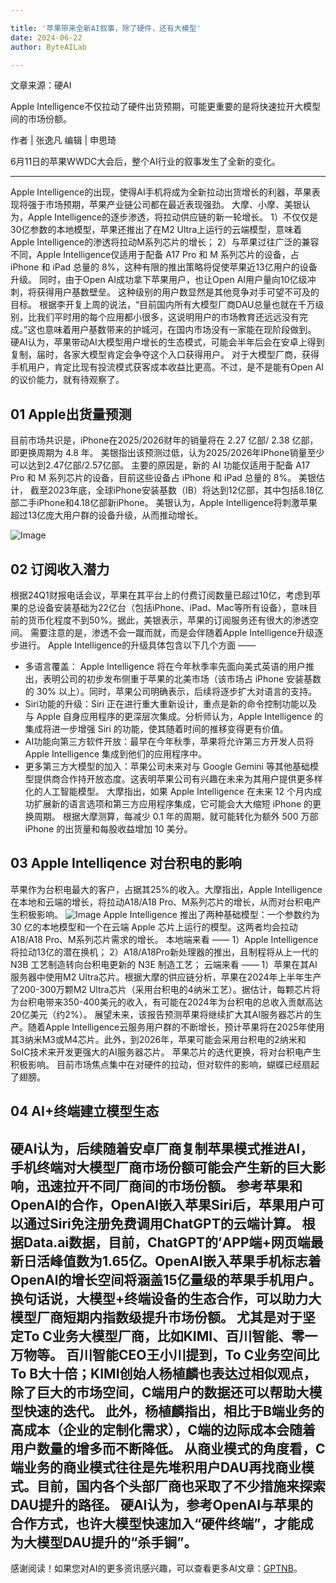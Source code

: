 ```yaml
---

title: '苹果带来全新AI叙事，除了硬件，还有大模型'
date: 2024-06-22
author: ByteAILab

---
```


文章来源：硬AI

Apple Intelligence不仅拉动了硬件出货预期，可能更重要的是将快速拉开大模型间的市场份额。

作者 | 张逸凡
编辑 | 申思琦

6月11日的苹果WWDC大会后，整个AI行业的叙事发生了全新的变化。

---

Apple Intelligence的出现，使得AI手机将成为全新拉动出货增长的利器，苹果表现将强于市场预期，苹果产业链公司都在最近表现强劲。
大摩、小摩、美银认为，Apple Intelligence的逐步渗透，将拉动供应链的新一轮增长。
1）不仅仅是30亿参数的本地模型，苹果还推出了在M2 Ultra上运行的云端模型，意味着Apple Intelligence的渗透将拉动M系列芯片的增长；
2）与苹果过往广泛的兼容不同，Apple Intelligence仅适用于配备 A17 Pro 和 M 系列芯片的设备，占 iPhone 和 iPad 总量的 8%，这种有限的推出策略将促使苹果近13亿用户的设备升级。
同时，由于Open AI成功拿下苹果用户，也让Open AI用户量向10亿级冲刺，将获得用户基数壁垒。
这种级别的用户数显然是其他竞争对手可望不可及的目标。
根据李开复上周的说法，“目前国内所有大模型厂商DAU总量也就在千万级别，比我们平时用的每个应用都小很多，这说明用户的市场教育还远远没有完成。”这也意味着用户基数带来的护城河，在国内市场没有一家能在现阶段做到。
硬AI认为，苹果带动AI大模型用户增长的生态模式，可能会半年后会在安卓上得到复制，届时，各家大模型肯定会争夺这个入口获得用户。
对于大模型厂商，获得手机用户，肯定比现有投流模式获客成本收益比更高。不过，是不是能有Open AI的议价能力，就有待观察了。

## 01 Apple出货量预测
目前市场共识是，iPhone在2025/2026财年的销量将在 2.27 亿部/ 2.38 亿部，即更换周期为 4.8 年。
美银指出该预测过低，认为2025/2026年IPhone销量至少可以达到2.47亿部/2.57亿部。
主要的原因是，新的 AI 功能仅适用于配备 A17 Pro 和 M 系列芯片的设备，目前这些设备占 iPhone 和 iPad 总量的 8%。
美银估计， 截至2023年底，全球iPhone安装基数（IB）将达到12亿部，其中包括8.18亿部二手iPhone和4.18亿部新iPhone。
美银认为，Apple Intelligence将刺激苹果超过13亿庞大用户群的设备升级，从而推动增长。

![Image](http://www.jesonc.com/FqhtiPuaFJ5XRjICdz4rTiU3cY8k)

## 02 订阅收入潜力
根据24Q1财报电话会议，苹果在其平台上的付费订阅数量已超过10亿，考虑到苹果的总设备安装基础为22亿台（包括iPhone、iPad、Mac等所有设备），意味目前的货币化程度不到50%。据此，美银表示，苹果的订阅服务还有很大的渗透空间。
需要注意的是，渗透不会一蹴而就，而是会伴随着Apple Intelligence升级逐步进行。
Apple Intelligence的升级具体包含以下几个方面 ——
- 多语言覆盖： Apple Intelligence 将在今年秋季率先面向美式英语的用户推出，表明公司的初步发布侧重于苹果的北美市场（该市场占 iPhone 安装基数的 30% 以上）。同时，苹果公司明确表示，后续将逐步扩大对语言的支持。
- Siri功能的升级：Siri 正在进行重大重新设计，重点是新的命令控制功能以及与 Apple 自身应用程序的更深层次集成。分析师认为，Apple Intelligence 的集成将进一步增强 Siri 的功能，使其随着时间的推移变得更有价值。
- AI功能向第三方软件开放：最早在今年秋季，苹果将允许第三方开发人员将 Apple Intelligence 集成到他们的应用程序中。
- 更多第三方大模型的加入：苹果公司未来对与 Google Gemini 等其他基础模型提供商合作持开放态度。这表明苹果公司有兴趣在未来为其用户提供更多样化的人工智能模型。
大摩指出，如果 Apple Intelligence 在未来 12 个月内成功扩展新的语言选项和第三方应用程序集成，它可能会大大缩短 iPhone 的更换周期。
根据大摩测算，每减少 0.1 年的周期，就可能转化为额外 500 万部 iPhone 的出货量和每股收益增加 10 美分。

## 03 Apple Intelliqence 对台积电的影响
苹果作为台积电最大的客户，占据其25%的收入。大摩指出，Apple Intelligence在本地和云端的增长，将拉动A18/A18 Pro、M系列芯片的增长，从而对台积电产生积极影响。
![Image](http://www.jesonc.com/Fh-CmUAuk3hSvDF4kw7d3fCVDsl1)
Apple Intelligence 推出了两种基础模型：一个参数约为 30 亿的本地模型和一个在云端 Apple 芯片上运行的模型。这两者均会拉动A18/A18 Pro、M系列芯片需求的增长。
本地端来看 ——
1）Apple Intelligence将拉动13亿的潜在换机；
2）A18/A18Pro新处理器的推出，且制程将从上一代的 N3B 工艺制造转向台积电更新的 N3E 制造工艺；
云端来看 ——
1）苹果在其AI服务器中使用M2 Ultra芯片。根据大摩的供应链分析，苹果在2024年上半年生产了200-300万颗M2 Ultra芯片（采用台积电的4纳米工艺）。据估计，每颗芯片将为台积电带来350-400美元的收入，有可能在2024年为台积电的总收入贡献高达20亿美元（约2%）。
展望未来，该报告预测苹果将继续扩大其AI服务器芯片的生产。随着Apple Intelligence云服务用户群的不断增长，预计苹果将在2025年使用其3纳米M3或M4芯片。此外，到2026年，苹果可能会采用台积电的2纳米和SoIC技术来开发更强大的AI服务器芯片。
苹果芯片的迭代更换，将对台积电产生积极影响。
目前市场焦点集中在对硬件的拉动，但对软件的影响，蝴蝶已经扇起了翅膀。

## 04 AI+终端建立模型生态
硬AI认为，后续随着安卓厂商复制苹果模式推进AI，手机终端对大模型厂商市场份额可能会产生新的巨大影响，迅速拉开不同厂商间的市场份额。
参考苹果和OpenAI的合作，OpenAl嵌入苹果Siri后，苹果用户可以通过Siri免注册免费调用ChatGPT的云端计算。
根据Data.ai数据，目前，ChatGPT的’APP端+网页端最新日活峰值数为1.65亿。OpenAI嵌入苹果手机标志着OpenAl的增长空间将涵盖15亿量级的苹果手机用户。
换句话说，大模型+终端设备的生态合作，可以助力大模型厂商短期内指数级提升市场份额。
尤其是对于坚定To C业务大模型厂商，比如KIMI、百川智能、零一万物等。
百川智能CEO王小川提到，To C业务空间比To B大十倍；KIMI创始人杨植麟也表达过相似观点，除了巨大的市场空间，C端用户的数据还可以帮助大模型快速的迭代。
此外，杨植麟指出，相比于B端业务的高成本（企业的定制化需求），C端的边际成本会随着用户数量的增多而不断降低。
从商业模式的角度看，C端业务的商业模式往往是先堆积用户DAU再找商业模式。目前，国内各个头部厂商也采取了不少措施来探索DAU提升的路径。
硬AI认为，参考OpenAI与苹果的合作方式，也许大模型快速加入“硬件终端”，才能成为大模型DAU提升的“杀手锏”。
---
感谢阅读！如果您对AI的更多资讯感兴趣，可以查看更多AI文章：[GPTNB](https://gptnb.com)。